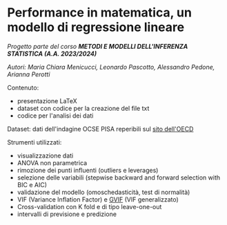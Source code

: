 # Performance in matematica, un modello di regressione lineare
_Progetto parte del corso __METODI E MODELLI DELL'INFERENZA STATISTICA (A.A. 2023/2024)___

_Autori: Maria Chiara Menicucci, Leonardo Pascotto, Alessandro Pedone, Arianna Perotti_

Contenuto:
- presentazione LaTeX
- dataset con codice per la creazione del file txt
- codice per l'analisi dei dati

Dataset: dati dell'indagine OCSE PISA reperibili sul [sito dell'OECD](https://www.oecd.org/pisa/data/)

Strumenti utilizzati:
- visualizzazione dati
- ANOVA non parametrica
- rimozione dei punti influenti (outliers e leverages)
- selezione delle variabili (stepwise backward and forward selection with BIC e AIC)
- validazione del modello (omoschedasticità, test di normalità)
- VIF (Variance Inflation Factor) e [GVIF](https://stats.stackexchange.com/questions/430412/vif-for-categorical-variable-with-more-than-2-categories) (VIF generalizzato)
- Cross-validation con K fold e di tipo leave-one-out
- intervalli di previsione e predizione
